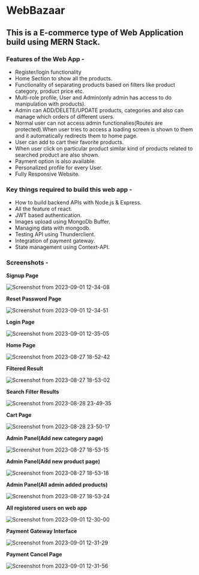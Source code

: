 # WebBazaar

## This is a E-commerce type of Web Application build using MERN Stack.
### Features of the Web App -
- Register/login functionality
- Home Section to show all the products.
- Functionality of separating products based on filters like product category, product price etc.
- Multi-role profile, User and Admin(only admin has access to do manipulation with products).
- Admin can ADD/DELETE/UPDATE products, categories and also can manage which orders of different users.
- Normal user can not access admin functionalies(Routes are protected).When user tries to access a loading screen is shown to them and it automatically redirects them to    home page.
- User can add to cart their favorite products.
- When user click on particular product similar kind of products related to searched product are also shown.
- Payment option is also available.
- Personalized profile for every User.
- Fully Responsive Website.

### Key things required to build this web app -
-  How to build backend APIs with Node.js & Express.
-  All the feature of react.
-  JWT based authentication.
-  Images upload using MongoDb Buffer.
-  Managing data with mongodb.
-  Testing API using Thunderclient.
-  Integration of payment gateway.
-  State management using Context-API.

### Screenshots -

**Signup Page**

![Screenshot from 2023-09-01 12-34-08](https://github.com/yashB-2002/WebBazaar/assets/86493014/35f5d115-f1ff-4a90-93fc-d1516c7618b8)

**Reset Password Page**

![Screenshot from 2023-09-01 12-34-51](https://github.com/yashB-2002/WebBazaar/assets/86493014/211b6e6a-afa0-4c43-9ed4-1a1ce43e9e98)

**Login Page**

![Screenshot from 2023-09-01 12-35-05](https://github.com/yashB-2002/WebBazaar/assets/86493014/90cad084-41be-40fd-a773-ff0d82a2745c)


**Home Page**

![Screenshot from 2023-08-27 18-52-42](https://github.com/yashB-2002/WebBazaar/assets/86493014/5aab0448-478d-4b1b-b286-7b62725b2547)

**Filtered Result**

![Screenshot from 2023-08-27 18-53-02](https://github.com/yashB-2002/WebBazaar/assets/86493014/fe160a63-9628-4933-acc9-3f17dafdf267)

**Search Filter Results**

![Screenshot from 2023-08-28 23-49-35](https://github.com/yashB-2002/WebBazaar/assets/86493014/874487b0-5eab-4f01-82a5-320a1b4f2b9e)

**Cart Page**

![Screenshot from 2023-08-28 23-50-17](https://github.com/yashB-2002/WebBazaar/assets/86493014/2c570d36-f10a-45a7-bba4-226fcf2b3cf5)

**Admin Panel(Add new category page)**

![Screenshot from 2023-08-27 18-53-15](https://github.com/yashB-2002/WebBazaar/assets/86493014/23d52c75-25e4-4ebd-a4de-aa02353e5257)

**Admin Panel(Add new product page)**

![Screenshot from 2023-08-27 18-53-18](https://github.com/yashB-2002/WebBazaar/assets/86493014/c26b86e5-5eca-4faa-85d8-75ab4c2c7024)

**Admin Panel(All admin added products)**

![Screenshot from 2023-08-27 18-53-24](https://github.com/yashB-2002/WebBazaar/assets/86493014/a8471ac2-abf7-4d7f-b03a-5af7f9f4ee8e)

**All registered users on web app**

![Screenshot from 2023-09-01 12-30-00](https://github.com/yashB-2002/WebBazaar/assets/86493014/1cc4c399-6757-4da3-a1d4-2dbdb520c11b)

**Payment Gateway Interface**

![Screenshot from 2023-09-01 12-31-29](https://github.com/yashB-2002/WebBazaar/assets/86493014/8da8cd8f-a7cb-498f-94c0-bf23d0e0c7ff)

**Payment Cancel Page**

![Screenshot from 2023-09-01 12-31-56](https://github.com/yashB-2002/WebBazaar/assets/86493014/a5b464fa-6c28-4148-a500-4fa9ad4a2621)






